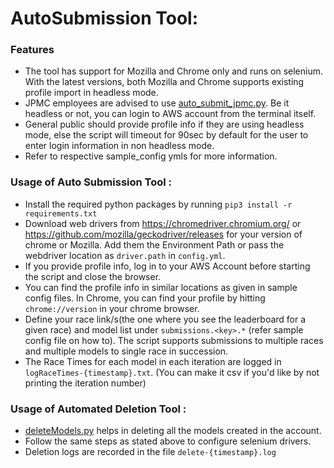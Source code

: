# AutoSubmission Tool:
### Features
* The tool has support for Mozilla and Chrome only and runs on selenium. With the latest versions, both Mozilla and Chrome supports existing profile import in headless mode. 
* JPMC employees are advised to use [auto_submit_jpmc.py](https://github.com/SairamNaragoni/deepracer-pirates-log-analysis/blob/main/AutomatedTools/auto_submit_jpmc.py). Be it headless or not, you can login to AWS account from the terminal itself. 
* General public should provide profile info if they are using headless mode, else the script will timeout for 90sec by default for the user to enter login information in non headless mode.
* Refer to respective sample_config ymls for more information.

### Usage of Auto Submission Tool : 
* Install the required python packages by running `pip3 install -r requirements.txt`
* Download web drivers from https://chromedriver.chromium.org/ or https://github.com/mozilla/geckodriver/releases for your version of chrome or Mozilla. Add them the Environment Path or pass the webdriver location as `driver.path` in `config.yml`.
* If you provide profile info, log in to your AWS Account before starting the script and close the browser.
* You can find the profile info in similar locations as given in sample config files. In Chrome, you can find your profile by hitting `chrome://version` in your chrome browser.
* Define your race link/s(the one where you see the leaderboard for a given race) and model list under `submissions.<key>.*` (refer sample config file on how to). The script supports submissions to multiple races and multiple models to single race in succession.
* The Race Times for each model in each iteration are logged in `logRaceTimes-{timestamp}.txt`. (You can make it csv if you'd like by not printing the iteration number)

### Usage of Automated Deletion Tool :
* [deleteModels.py](https://github.com/SairamNaragoni/deepracer-pirates-log-analysis/blob/main/AutomatedTools/delete_models.py) helps in deleting all the models created in the account.
* Follow the same steps as stated above to configure selenium drivers.
* Deletion logs are recorded in the file `delete-{timestamp}.log`
